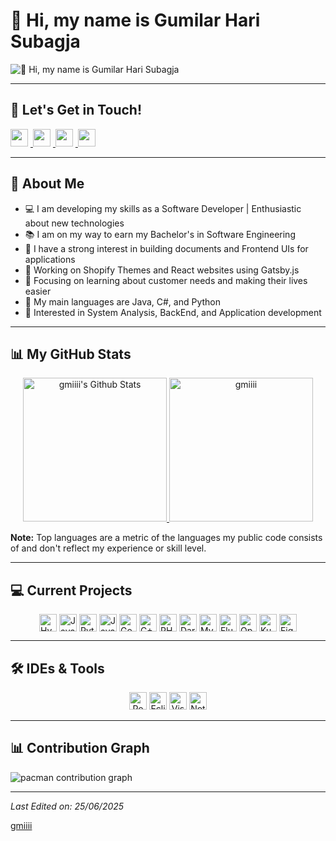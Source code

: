 # 👋 Hi, my name is Gumilar Hari Subagja

![👋 Hi, my name is Gumilar Hari Subagja](https://user-images.githubusercontent.com/10498744/210012254-234538ff-d198-48aa-8964-37e6fd45d227.gif)

---

## 💬 Let's Get in Touch!

<p align="left">
  <!-- Social Media Links -->
  <a href="mailto:gumilarharisubagja28@gmail.com" target="_blank">
    <img src="https://img.shields.io/badge/Gmail-D14836?style=for-the-badge&logo=gmail&logoColor=white" height="28" style="margin-right: 4px" />
  </a>
  <a href="https://github.com/gmiiii" target="_blank">
    <img src="https://img.shields.io/badge/GitHub-100000?style=for-the-badge&logo=github&logoColor=white" height="28" style="margin-right: 4px" />
  </a>
  <a href="https://www.linkedin.com/in/gumilar-hari-subagja-6761782a2/" target="_blank">
    <img src="https://img.shields.io/badge/LinkedIn-0077B5?style=for-the-badge&logo=linkedin&logoColor=white" height="28" style="margin-right: 4px" />
  </a>
  <a href="https://www.instagram.com/gmiihs" target="_blank">
    <img src="https://img.shields.io/badge/Instagram-E4405F?style=for-the-badge&logo=instagram&logoColor=white" height="28" style="margin-right: 4px" />
  </a>
</p>

---

## 📖 About Me

- 💻 I am developing my skills as a Software Developer | Enthusiastic about new technologies
- 📚 I am on my way to earn my Bachelor's in Software Engineering
- 📝 I have a strong interest in building documents and Frontend UIs for applications
- 🔭 Working on Shopify Themes and React websites using Gatsby.js
- 🌱 Focusing on learning about customer needs and making their lives easier
- 🌟 My main languages are Java, C#, and Python
- 🚩 Interested in System Analysis, BackEnd, and Application development

---

## 📊 My GitHub Stats

<p align="center">
  <a href="https://github.com/anuraghazra/github-readme-stats">
    <img alt="gmiiii's Github Stats" src="https://github-readme-stats.vercel.app/api?username=gmiiii&show_icons=true&count_private=true&locale=en&theme=tokyonight&layout=compact" height="230px"/>
  </a>
  <img src="https://github-readme-stats.vercel.app/api/top-langs?username=gmiiii&langs_count=10&show_icons=true&locale=en&theme=tokyonight" alt="gmiiii" height="230px"/>
</p>

**Note:** Top languages are a metric of the languages my public code consists of and don't reflect my experience or skill level.

---

## 💻 Current Projects

<p align="center">
  <div style="display: flex; flex-wrap: wrap; gap: 4px; justify-content: center;">
    <!-- Project badges (e.g., languages, tools) -->
    <img src="https://img.shields.io/badge/HyperHTML-FF5722?logo=hyperhtml&logoColor=white" height="28" alt="HyperHTML" />
    <img src="https://img.shields.io/badge/JavaScript-F7DF1C?logo=javascript&logoColor=white" height="28" alt="JavaScript" />
    <img src="https://img.shields.io/badge/Python-306998?logo=python&logoColor=white" height="28" alt="Python" />
    <img src="https://img.shields.io/badge/Java-007396?logo=java&logoColor=white" height="28" alt="Java" />
    <img src="https://img.shields.io/badge/Go-00ADD8?logo=go&logoColor=white" height="28" alt="Go" />
    <img src="https://img.shields.io/badge/C%2B%2B-F34B7F?logo=c%2B%2B&logoColor=white" height="28" alt="C++" />
    <img src="https://img.shields.io/badge/PHP-777BB4?logo=php&logoColor=white" height="28" alt="PHP" />
    <img src="https://img.shields.io/badge/Dart-0175C2?logo=dart&logoColor=white" height="28" alt="Dart" />
    <img src="https://img.shields.io/badge/MySQL-4479A1?logo=mysql&logoColor=white" height="28" alt="MySQL" />
    <img src="https://img.shields.io/badge/Flutter-02569B?logo=flutter&logoColor=white" height="28" alt="Flutter" />
    <img src="https://img.shields.io/badge/OpenAI-412991?logo=openai&logoColor=white" height="28" alt="OpenAI" />
    <img src="https://img.shields.io/badge/Kubernetes-326CE5?logo=kubernetes&logoColor=white" height="28" alt="Kubernetes" />
    <img src="https://img.shields.io/badge/Figma-F24E1E?logo=figma&logoColor=white" height="28" alt="Figma" />
  </div>
</p>

---

## 🛠 IDEs & Tools

<p align="center">
  <!-- IDEs and Tools badges -->
  <img src="https://img.shields.io/badge/Postman-FF6C37?logo=postman&logoColor=white" height="28" alt="Postman" />
  <img src="https://img.shields.io/badge/Eclipse-2C2255?logo=eclipse&logoColor=white" height="28" alt="Eclipse" />
  <img src="https://img.shields.io/badge/Visual_Studio_Code-007ACC?logo=visual-studio-code&logoColor=white" height="28" alt="Visual Studio Code" />
  <img src="https://img.shields.io/badge/Notepad++-90E59A?logo=notepad-plus-plus&logoColor=white" height="28" alt="Notepad++" />
</p>

---

## 📊 Contribution Graph

<picture>
  <source media="(prefers-color-scheme: dark)" srcset="https://raw.githubusercontent.com/gmiiii/gmiiii/output/pacman-contribution-graph-dark.svg">
  <source media="(prefers-color-scheme: light)" srcset="https://raw.githubusercontent.com/gmiiii/gmiiii/output/pacman-contribution-graph.svg">
  <img alt="pacman contribution graph" src="https://raw.githubusercontent.com/gmiiii/gmiiii/output/pacman-contribution-graph.svg">
</picture>

---

_Last Edited on: 25/06/2025_

[gmiiii](https://github.com/gmiiii)

